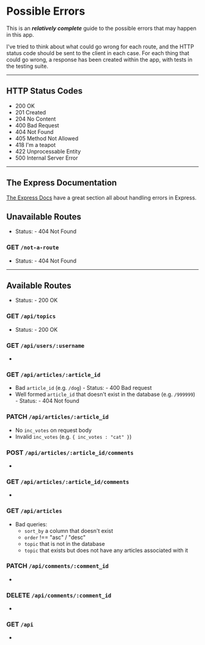 # Possible Errors

This is an _**relatively complete**_ guide to the possible errors that may happen in this app.

I've tried to think about what could go wrong for each route, and the HTTP status code should be sent to the client in each case.
For each thing that could go wrong, a response has been created within the app, with tests in the testing suite.

---

## HTTP Status Codes

- 200 OK
- 201 Created
- 204 No Content
- 400 Bad Request
- 404 Not Found
- 405 Method Not Allowed
- 418 I'm a teapot
- 422 Unprocessable Entity
- 500 Internal Server Error

---

## The Express Documentation

[The Express Docs](https://expressjs.com/en/guide/error-handling.html) have a great section all about handling errors in Express.

## Unavailable Routes

- Status: - 404 Not Found

### GET `/not-a-route`

- Status: - 404 Not Found

---

## Available Routes

- Status: - 200 OK

### GET `/api/topics`

- Status: - 200 OK

### GET `/api/users/:username`

-

### GET `/api/articles/:article_id`

- Bad `article_id` (e.g. `/dog`) - Status: - 400 Bad request
- Well formed `article_id` that doesn't exist in the database (e.g. `/999999`) - Status: - 404 Not found

### PATCH `/api/articles/:article_id`

- No `inc_votes` on request body
- Invalid `inc_votes` (e.g. `{ inc_votes : "cat" }`)

### POST `/api/articles/:article_id/comments`

-

### GET `/api/articles/:article_id/comments`

-

### GET `/api/articles`

- Bad queries:
  - `sort_by` a column that doesn't exist
  - `order` !== "asc" / "desc"
  - `topic` that is not in the database
  - `topic` that exists but does not have any articles associated with it

### PATCH `/api/comments/:comment_id`

-

### DELETE `/api/comments/:comment_id`

-

### GET `/api`

-
